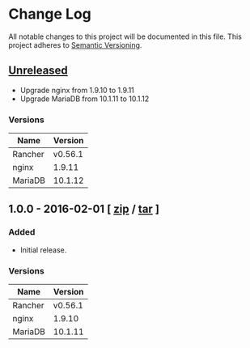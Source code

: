 # Change Log
All notable changes to this project will be documented in this file.
This project adheres to [Semantic Versioning](http://semver.org/).


## [Unreleased]

- Upgrade nginx from 1.9.10 to 1.9.11
- Upgrade MariaDB from 10.1.11 to 10.1.12


### Versions

| Name    | Version |
| ------- | ------- |
| Rancher | v0.56.1 |
| nginx   | 1.9.11  |
| MariaDB | 10.1.12 |


## 1.0.0 - 2016-02-01 \[ [zip](https://github.com/weahead/rancher-server/archive/v1.0.0.zip) / [tar](https://github.com/weahead/rancher-server/archive/v1.0.0.tar.gz) \]


### Added

- Initial release.


### Versions

| Name    | Version |
| ------- | ------- |
| Rancher | v0.56.1 |
| nginx   | 1.9.10  |
| MariaDB | 10.1.11 |


[Unreleased]: https://github.com/weahead/rancher-server/compare/v1.0.0...HEAD
